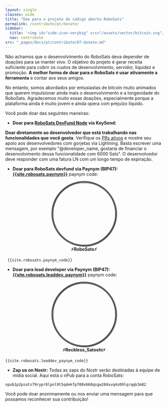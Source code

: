 ```yaml
---
layout: single
classes: wide
title: "Doe para o projeto de código aberto RoboSats"
permalink: /contribute/pt/donate/
sidebar:
  title: '<img id="side-icon-verybig" src="/assets/vector/bitcoin.svg"/>Doe'
  nav: contribute
src: "_pages/docs/pt/contribute/07-donate.md"
---
```


Não achamos que o desenvolvimento do RoboSats deva depender de doações para se manter vivo. O objetivo do projeto é gerar receita suficiente para cobrir os custos de desenvolvimento, servidor, liquidez e promoção. **A melhor forma de doar para o RoboSats é usar ativamente a ferramenta** e contar aos seus amigos.

No entanto, somos abordados por entusiastas de bitcoin muito animados que querem impulsionar ainda mais o desenvolvimento e a longevidade do RoboSats. Agradecemos muito essas doações, especialmente porque a plataforma ainda é muito jovem e ainda opera com prejuízo líquido.

Você pode doar das seguintes maneiras:

- **Doar para [RoboSats DevFund Node](https://amboss.space/node/{{site.robosats.node_id}}) via KeySend:**
<div>
  <lightning-widget name="DevFund Node" accent="#9c27b0" to="robodevfund@vlt.ge" image="https://pbs.twimg.com/profile_images/1524391291475406850/ULKOymid_400x400.jpg"/>
  <script src="https://embed.twentyuno.net/js/app.js"></script>
</div>

**Doar diretamente ao desenvolvedor que está trabalhando nas funcionalidades que você gosta**. Verifique os [PRs ativos](https://github.com/RoboSats/robosats/pulls) e mostre seu apoio aos desenvolvedores com gorjetas via Lightning. Basta escrever uma mensagem, por exemplo "@developer_name, gostaria de financiar o desenvolvimento dessa funcionalidade com 6000 Sats". O desenvolvedor deve responder com uma fatura LN com um longo tempo de expiração.

- **Doar para RoboSats devfund via Paynym (BIP47): [{{site.robosats.paynym}}](https://paynym.is/{{site.robosats.paynym}})** paynym code:

 <div align="center">
  <img style="border-radius: 50%; border: 4px solid #555;filter: drop-shadow(1px 1px 1px #000000);width:200px;height:200px" src="https://pbs.twimg.com/profile_images/1524391291475406850/ULKOymid_400x400.jpg"/><br/>
  <b>⚡RoboSats⚡</b>
 </div>

```
 {{site.robosats.paynym_code}}
```

- **Doar para lead developer via Paynym (BIP47): [{{site.robosats.leaddev_paynym}}](https://paynym.is/{{site.robosats.leaddev_paynym}})** paynym code:

 <div align="center">
  <img style="border-radius: 50%; border: 4px solid #555;filter: drop-shadow(1px 1px 1px #000000);width:200px;height:200px" src="https://pbs.twimg.com/profile_images/1501319536477282305/M7De9qEE_400x400.jpg"/><br/>
  <b>⚡Reckless_Satoshi⚡</b>
 </div>

```
{{site.robosats.leaddev_paynym_code}}
```

- **Zap us on Nostr:**
  Todas as zaps do Nostr serão destinadas à equipe de mídia social.
  Aqui está o nPub para a conta RoboSats:

```
npub1p2psats79rypr8lpnl9t5qdekfp700x660qsgw284xvq4s09lqrqqk3m82
```

Você pode doar anonimamente ou nos enviar uma mensagem para que possamos reconhecer sua contribuição!

